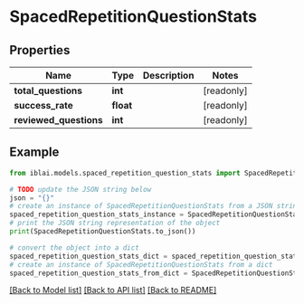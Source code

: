 # SpacedRepetitionQuestionStats


## Properties

Name | Type | Description | Notes
------------ | ------------- | ------------- | -------------
**total_questions** | **int** |  | [readonly] 
**success_rate** | **float** |  | [readonly] 
**reviewed_questions** | **int** |  | [readonly] 

## Example

```python
from iblai.models.spaced_repetition_question_stats import SpacedRepetitionQuestionStats

# TODO update the JSON string below
json = "{}"
# create an instance of SpacedRepetitionQuestionStats from a JSON string
spaced_repetition_question_stats_instance = SpacedRepetitionQuestionStats.from_json(json)
# print the JSON string representation of the object
print(SpacedRepetitionQuestionStats.to_json())

# convert the object into a dict
spaced_repetition_question_stats_dict = spaced_repetition_question_stats_instance.to_dict()
# create an instance of SpacedRepetitionQuestionStats from a dict
spaced_repetition_question_stats_from_dict = SpacedRepetitionQuestionStats.from_dict(spaced_repetition_question_stats_dict)
```
[[Back to Model list]](../README.md#documentation-for-models) [[Back to API list]](../README.md#documentation-for-api-endpoints) [[Back to README]](../README.md)


